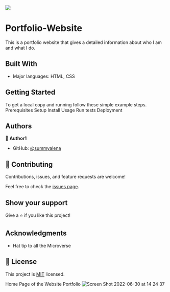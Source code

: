 ![](https://img.shields.io/badge/Microverse-blueviolet)

# Portfolio-Website
This is a portfolio website that gives a detailed information about who I am and what I do.


## Built With

- Major languages: HTML, CSS 


## Getting Started
To get a local copy and running follow these simple example steps.
Prerequisites
Setup
Install
Usage
Run tests
Deployment

## Authors

👤 **Author1**

- GitHub: [@summyalena](https://github.com/summyalena)

## 🤝 Contributing

Contributions, issues, and feature requests are welcome!

Feel free to check the [issues page](../../issues/).

## Show your support

Give a ⭐️ if you like this project!

## Acknowledgments

- Hat tip to all the Microverse 

## 📝 License

This project is [MIT](./MIT.md) licensed.

Home Page of the Website Portfolio
![Screen Shot 2022-06-30 at 14 24 37](https://user-images.githubusercontent.com/95056164/176688673-647f2ed5-7c71-4626-98b5-f4b750ec27d0.png)


